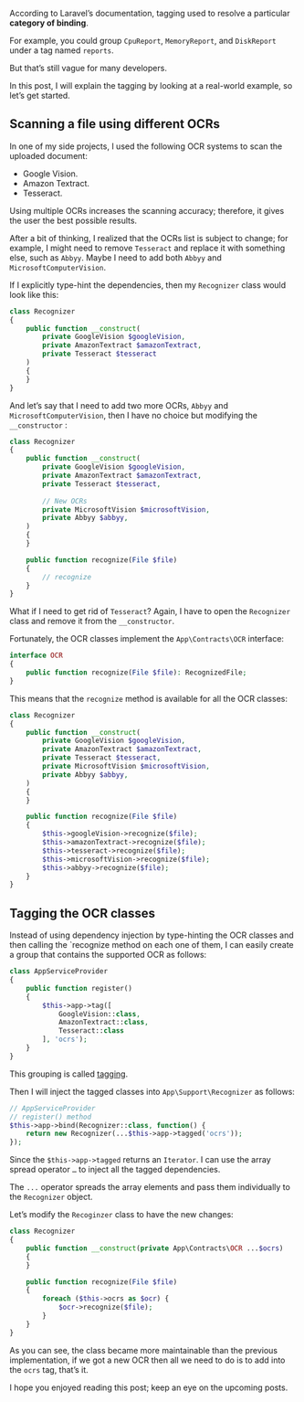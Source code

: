 According to Laravel’s documentation, tagging used to resolve a particular **category of binding**.

For example, you could group `CpuReport`, `MemoryReport`, and `DiskReport` under a tag named `reports`.

But that’s still vague for many developers.

In this post, I will explain the tagging by looking at a real-world example, so let’s get started.

## Scanning a file using different OCRs
In one of my side projects, I used the following OCR systems to scan the uploaded document:

- Google Vision.
- Amazon Textract.
- Tesseract.

Using multiple OCRs increases the scanning accuracy; therefore, it gives the user the best possible results.

After a bit of thinking, I realized that the OCRs list is subject to change; for example, I might need to remove `Tesseract` and replace it with something else, such as `Abbyy`. Maybe I need to add both `Abbyy` and `MicrosoftComputerVision`.

If I explicitly type-hint the dependencies, then my `Recognizer` class would look like this:
```php
class Recognizer
{
    public function __construct(
        private GoogleVision $googleVision,
        private AmazonTextract $amazonTextract,
        private Tesseract $tesseract
    )
    {
    }
}
```

And let’s say that I need to add two more OCRs, `Abbyy` and `MicrosoftComputerVision`, then I have no choice but modifying the `__constructor` :
```php
class Recognizer
{
    public function __construct(
        private GoogleVision $googleVision,
        private AmazonTextract $amazonTextract,
        private Tesseract $tesseract,
        
        // New OCRs
        private MicrosoftVision $microsoftVision,
        private Abbyy $abbyy,
    )
    {
    }

    public function recognize(File $file)
    {
        // recognize
    }
}
```

What if I need to get rid of `Tesseract`? Again, I have to open the `Recognizer` class and remove it from the `__constructor`.

Fortunately,  the OCR classes implement the `App\Contracts\OCR` interface:
```php
interface OCR
{
    public function recognize(File $file): RecognizedFile;
}
```

This means that the `recognize` method is available for all the OCR classes:
```php
class Recognizer
{
    public function __construct(
        private GoogleVision $googleVision,
        private AmazonTextract $amazonTextract,
        private Tesseract $tesseract,
        private MicrosoftVision $microsoftVision,
        private Abbyy $abbyy,
    )
    {
    }

    public function recognize(File $file)
    {
        $this->googleVision->recognize($file);
        $this->amazonTextract->recognize($file);
        $this->tesseract->recognize($file);
        $this->microsoftVision->recognize($file);
        $this->abbyy->recognize($file);
    }
}
```

## Tagging the OCR classes
Instead of using dependency injection by type-hinting the OCR classes and then calling the `recognize method on each one of them, I can easily create a group that contains the supported OCR as follows:
```php
class AppServiceProvider
{
    public function register()
    {
        $this->app->tag([
            GoogleVision::class, 
            AmazonTextract::class, 
            Tesseract::class
        ], 'ocrs');
    }
}
```

This grouping is called [tagging](https://laravel.com/docs/container#tagging).

Then I will inject the tagged classes into  `App\Support\Recognizer` as follows:
```php
// AppServiceProvider
// register() method
$this->app->bind(Recognizer::class, function() {
    return new Recognizer(...$this->app->tagged('ocrs'));
});
```

Since the `$this->app->tagged` returns an `Iterator`. I can use the array spread operator `…` to inject all the tagged dependencies.

The `...` operator spreads the array elements and pass them individually to the `Recognizer` object.

Let’s modify the `Recoginzer` class to have the new changes:
```php
class Recognizer
{
    public function __construct(private App\Contracts\OCR ...$ocrs)
    {
    }

    public function recognize(File $file)
    {
        foreach ($this->ocrs as $ocr) {
            $ocr->recognize($file);
        }
    }
}
```

As you can see, the class became more maintainable than the previous implementation, if we got a new OCR then all we need to do is to add into the `ocrs` tag, that’s it.

I hope you enjoyed reading this post; keep an eye on the upcoming posts.

